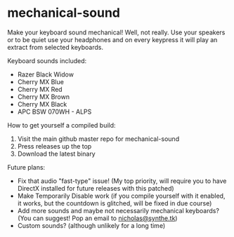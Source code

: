 mechanical-sound
================

Make your keyboard sound mechanical! Well, not really. Use your speakers or to be quiet use your headphones and on every keypress it will play an extract from selected keyboards.

Keyboard sounds included:
* Razer Black Widow
* Cherry MX Blue
* Cherry MX Red
* Cherry MX Brown
* Cherry MX Black
* APC BSW 070WH - ALPS

How to get yourself a compiled build:
1. Visit the main github master repo for mechanical-sound
2. Press releases up the top
3. Download the latest binary

Future plans:
* Fix that audio "fast-type" issue! (My top priority, will require you to have DirectX installed for future releases with this patched)
* Make Temporarily Disable work (if you compile yourself with it enabled, it works, but the countdown is glitched, will be fixed in due course)
* Add more sounds and maybe not necessarily mechanical keyboards? (You can suggest! Pop an email to nicholas@synthe.tk)
* Custom sounds? (although unlikely for a long time)
